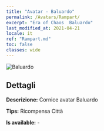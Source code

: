```yaml
---
title: "Avatar - Baluardo"
permalink: /Avatars/Rampart/
excerpt: "Era of Chaos  Baluardo"
last_modified_at: 2021-04-21
locale: it
ref: "Rampart.md"
toc: false
classes: wide
---
```

 ![Baluardo](/images/a/avatarFrame_12.png)

## Dettagli

 **Descrizione:** Cornice avatar Baluardo 

 **Tips:** Ricompensa Città 

 **Is available:**  - 

